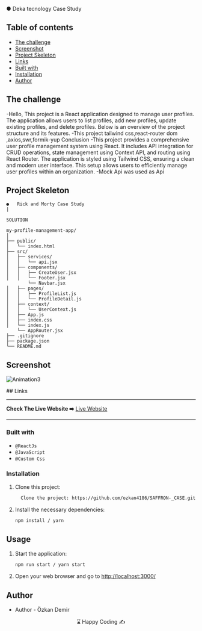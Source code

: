 ●	Deka tecnology Case Study

## Table of contents

  - [The challenge](#the-challenge)
  - [Screenshot](#screenshot)
  - [Project Skeleton ](#project-skeleton)
  - [Links](#links)
  - [Built with](#built-with)
  - [Installation](#Installation)  
  - [Author](#author)

## The challenge
-Hello, This project is a React application designed to manage user profiles. The application allows users to list profiles, add new profiles, update existing profiles, and delete profiles. Below is an overview of the project structure and its features. 
-This project tailwind css,react-router dom ,axios,swr,formik-yup 
Conclusion
-This project provides a comprehensive user profile management system using React. It includes API integration for CRUD operations, state management using Context API, and routing using React Router. The application is styled using Tailwind CSS, ensuring a clean and modern user interface. This setup allows users to efficiently manage user profiles within an organization.
-Mock Api was used as Api
## Project Skeleton
```
●	Rick and Morty Case Study
|
     
SOLUTION

my-profile-management-app/
│
├── public/
│   └── index.html
├── src/
│   ├── services/
│   │   └── api.jsx
│   ├── components/
│   │   ├── CreateUser.jsx
│   │   └── Footer.jsx
        └── Navbar.jsx  
│   ├── pages/
│   │   ├── ProfileList.js
│   │   └── ProfileDetail.js
│   ├── context/
│   │   └── UserContext.js
│   ├── App.js
│   ├── index.css
│   └── index.js
    └── AppRouter.jsx
├── .gitignore
├── package.json
└── README.md

```
## Screenshot
<p align="left">

![Animation3](https://github.com/ozkan4186/SAFFRON-_CASE/assets/109352349/f8843f51-f258-46fa-ab40-6fed1a92092a)



</p>
## Links
<hr>
<b>Check The Live Website ➡️</b> <a href="https://main--helpful-praline-7fcea2.netlify.app/"> Live Website </a> 
<hr>

### Built with

- `@ReactJs`
- `@JavaScript`
- `@Custom Css`




### Installation
1. Clone this project:

   ```bash
     Clone the project: https://github.com/ozkan4186/SAFFRON-_CASE.git
   ```
2. Install the necessary dependencies:

   ```bash
   npm install / yarn
   ```
## Usage

1. Start the application:
   ```bash
   npm run start / yarn start
   ```
2. Open your web browser and go to [http://localhost:3000/](http://localhost:3000)

## Author

- Author - Özkan Demir

<center> &#8987; Happy Coding  &#9997; </center>



